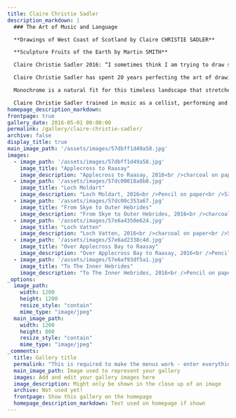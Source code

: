 ```yaml
---
title: Claire Christie Sadler
description_markdown: |
  ### The Art of Music and Language

  **Drawings of West Coast of Scotland by Claire CHRISTIE SADLER**

  **Sculpture Fruits of the Earth by Martin SMITH**

  Claire Christie Sadler 2016: “I sometimes think I am trying to draw silence”

  Claire Christie Sadler has spent 20 years perfecting the art of drawing. This exhibition celebrates her passion for the West Coast of Scotland – from Applecross to Raasay and Kkye, the Kyles of Bute, the Fairy Pools beneath the stark Black Cuillins – a particular wilderness where the landscape is constantly shifting as clouds drift across the mountains and ocean shoreline, pools of light glimmering momentarily through veils of shadow.

  Monochrome is a natural fit for this timeless landscape that stretches so far and forward of us, and complements Christie Sadler’s appetite for line and form.  Her spectrum from white to black is myriad and lends weight to the contemplative sensibility that is a consequence of solitary hours spent at one with the natural world.

  Claire Christie Sadler trained in music as a cellist, performing and teaching, but ultimately found herself as drawn to art as to music. She has not put the bow down, but attended Foundation and thereafter a Fine Arts Degree over five years.  For her, the act of music making and art are inextricably bound.  The art of playing and drawing are for her hewn from the same bough and the intention with which she draws the bow across the strings or graphite across paper, informs that ‘mark’.  She is captivated by the performative act of drawing.
homepage_description_markdown: 
frontpage: true
gallery_date: 2016-05-01 00:00:00
permalink: /gallery/claire-christie-sadler/
archive: false
display_title: true
main_image_path: '/assets/images/57dbff1d49a58.jpg'
images:
  - image_path: '/assets/images/57dbff1d49a58.jpg'
    image_title: "Applecross to Raasay"
    image_description: "Applecross to Raasay, 2016<br />charcoal on paper<br />&amp;pound;700"
  - image_path: '/assets/images/57dc00018a8b8.jpg'
    image_title: "Loch Moldart"
    image_description: "Loch Moldart, 2016<br />Pencil on paper<br />53 x 28 cm<br />&amp;pound;1500 SOLD"
  - image_path: '/assets/images/57dc00c353a67.jpg'
    image_title: "From Skye to Outer Hebrides"
    image_description: "From Skye to Outer Hebrides, 2016<br />charcoal on paper<br />57 x 28 cm<br />&amp;pound;600"
  - image_path: '/assets/images/57e6a4350e624.jpg'
    image_title: "Loch Vatten"
    image_description: "Loch Vatten, 2016<br />charcoal on paper<br />59 x 38 cm<br />&amp;pound;750"
  - image_path: '/assets/images/57e6ad2338c4d.jpg'
    image_title: "Over Applecross Bay to Raasay"
    image_description: "Over Applecross Bay to Raasay, 2016<br />Pencil on paper<br />73 x 46 cm<br />&amp;pound;1500"
  - image_path: '/assets/images/57e6af93df5a1.jpg'
    image_title: "To The Inner Hebrides"
    image_description: "To The Inner Hebrides, 2016<br />Pencil on paper<br />76 x 43 cm<br />&amp;pound;1500"
_options:
  image_path:
    width: 1200
    height: 1200
    resize_style: "contain"
    mime_type: "image/jpeg"
  main_image_path:
    width: 1200
    height: 800
    resize_style: "contain"
    mime_type: "image/jpeg"
_comments:
  title: Gallery title
  permalink: "This is required to make the menus work - enter everything in lower case, no digits, no spaces in this format /gallery/my-new-gallery/"
  main_image_path: Image used to represent your gallery
  images: Add and edit your gallery images here
  image_description: Might only be shown in the close up of an image
  archive: Not used yet!
  frontpage: Show this gallery on the homepage
  homepage_description_markdown: Text used on homepage if shown
---
```

